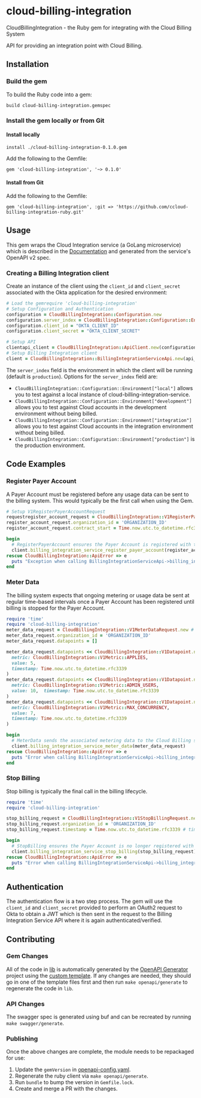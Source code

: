 # cloud-billing-integration
CloudBillingIntegration - the Ruby gem for integrating with the Cloud Billing System

API for providing an integration point with Cloud Billing.

## Installation
### Build the gem

To build the Ruby code into a gem:

```shellgem 
build cloud-billing-integration.gemspec
```

### Install the gem locally or from Git
#### Install locally

```shellgem 
install ./cloud-billing-integration-0.1.0.gem
```

Add the following to the Gemfile:

    gem 'cloud-billing-integration', '~> 0.1.0'
    
#### Install from Git

Add the following to the Gemfile:

    gem 'cloud-billing-integration', :git => 'https://github.com/ccloud-billing-integration-ruby.git'
    
## Usage
This gem wraps the Cloud Integration service (a GoLang microservice) which is described in the [Documentation](./docs) and generated from the service's OpenAPI v2 spec.

### Creating a Billing Integration client

Create an instance of the client using the `client_id` and `client_secret` associated with the Okta application for the desired environment:

```ruby
# Load the gemrequire 'cloud-billing-integration'
# Setup Configuration and Authentication
configuration = CloudBillingIntegration::Configuration.new
configuration.server_index = CloudBillingIntegration::Configuration::Environment["integration"]
configuration.client_id = "OKTA_CLIENT_ID"
configuration.client_secret = "OKTA_CLIENT_SECRET"

# Setup API 
clientapi_client = CloudBillingIntegration::ApiClient.new(configuration)
# Setup Billing Integration client
client = CloudBillingIntegration::BillingIntegrationServiceApi.new(api_client)
```

The `server_index` field is the environment in which the client will be running (default is `production`). Options for the `server_index` field are:
* `CloudBillingIntegration::Configuration::Environment["local"]` allows you to test against a local instance of cloud-billing-integration-service.
* `CloudBillingIntegration::Configuration::Environment["development"]` allows you to test against Cloud accounts in the development environment without being billed.
* `CloudBillingIntegration::Configuration::Environment["integration"]` allows you to test against Cloud accounts in the integration environment without being billed.
* `CloudBillingIntegration::Configuration::Environment["production"]` is the production environment.

## Code Examples

### Register Payer Account
A Payer Account must be registered before any usage data can be sent to the billing system. This would typically be the first call when using the Gem.

```ruby
# Setup V1RegisterPayerAccountRequest 
requestregister_account_request = CloudBillingIntegration::V1RegisterPayerAccountRequest.new
register_account_request.organization_id = 'ORGANIZATION_ID'
register_account_request.contract_start = Time.now.utc.to_datetime.rfc3339 # contract_start format is RFC3339 (https://www.ietf.org/rfc/rfc3339.txt)

begin  
  # RegisterPayerAccount ensures the Payer Account is registered with the Cloud Billing system.  
  client.billing_integration_service_register_payer_account(register_account_request)
rescue CloudBillingIntegration::ApiError => e  
  puts "Exception when calling BillingIntegrationServiceApi->billing_integration_service_register_payer_account: #{e}"
end
```

### Meter Data
The billing system expects that ongoing metering or usage data be sent at regular time-based intervals once a Payer Account 
has been registered until billing is stopped for the Payer Account.

```ruby
require 'time'
require 'cloud-billing-integration'
meter_data_request = CloudBillingIntegration::V1MeterDataRequest.new # V1MeterDataRequest
meter_data_request.organization_id = 'ORGANIZATION_ID'
meter_data_request.datapoints = []

meter_data_request.datapoints << CloudBillingIntegration::V1Datapoint.new(  
  metric: CloudBillingIntegration::V1Metric::APPLIES,  
  value: 5,  
  timestamp: Time.now.utc.to_datetime.rfc3339
)
meter_data_request.datapoints << CloudBillingIntegration::V1Datapoint.new(  
  metric: CloudBillingIntegration::V1Metric::ADMIN_USERS,  
  value: 10,  timestamp: Time.now.utc.to_datetime.rfc3339
)
meter_data_request.datapoints << CloudBillingIntegration::V1Datapoint.new(  
  metric: CloudBillingIntegration::V1Metric::MAX_CONCURRENCY,  
  value: 7,  
  timestamp: Time.now.utc.to_datetime.rfc3339
)

begin  
  # MeterData sends the associated metering data to the Cloud Billing system.  
  client.billing_integration_service_meter_data(meter_data_request)
rescue CloudBillingIntegration::ApiError => e  
  puts "Error when calling BillingIntegrationServiceApi->billing_integration_service_meter_data: #{e}"
end
```

### Stop Billing
Stop billing is typically the final call in the billing lifecycle. 

```ruby
require 'time'
require 'cloud-billing-integration'

stop_billing_request = CloudBillingIntegration::V1StopBillingRequest.new # V1StopBillingRequest
stop_billing_request.organization_id = 'ORGANIZATION_ID'
stop_billing_request.timestamp = Time.now.utc.to_datetime.rfc3339 # timestamp format is RFC3339 (https://www.ietf.org/rfc/rfc3339.txt)

begin  
  # StopBilling ensures the Payer Account is no longer registered with the Cloud Billing system.  
  client.billing_integration_service_stop_billing(stop_billing_request)
rescue CloudBillingIntegration::ApiError => e  
  puts "Error when calling BillingIntegrationServiceApi->billing_integration_service_stop_billing: #{e}"
end
```

## Authentication
The authentication flow is a two step process. The gem will use the `client_id` and `client_secret` provided to perform an OAuth2 request to Okta to obtain a JWT
which is then sent in the request to the Billing Integration Service API where it is again authenticated/verified.

## Contributing

### Gem Changes
All of the code in [lib](./lib) is automatically generated by the [OpenAPI Generator](https://openapi-generator.tech) project using
the [custom template](./templates/ruby). If any changes are needed, they should go in one of the template files first and then run
`make openapi/generate` to regenerate the code in `lib`.

### API Changes
The swagger spec is generated using buf and can be recreated by running `make swagger/generate`.

### Publishing
Once the above changes are complete, the module needs to be repackaged for use:

1. Update the `gemVersion` in [openapi-config.yaml](./openapi-config.yaml).
2. Regenerate the ruby client via `make openapi/generate`.
3. Run `bundle` to bump the version in `Gemfile.lock`.
4. Create and merge a PR with the changes.
